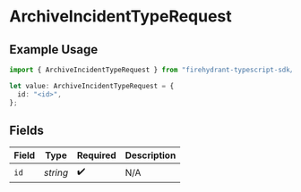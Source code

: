 # ArchiveIncidentTypeRequest

## Example Usage

```typescript
import { ArchiveIncidentTypeRequest } from "firehydrant-typescript-sdk/models/operations";

let value: ArchiveIncidentTypeRequest = {
  id: "<id>",
};
```

## Fields

| Field              | Type               | Required           | Description        |
| ------------------ | ------------------ | ------------------ | ------------------ |
| `id`               | *string*           | :heavy_check_mark: | N/A                |